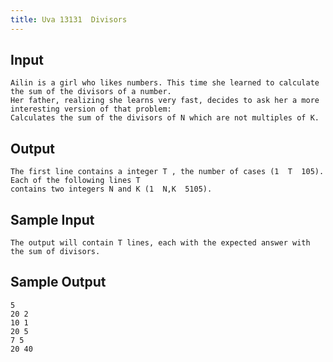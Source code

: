 ```yaml
---
title: Uva 13131  Divisors
---
```



## Input

```text
Ailin is a girl who likes numbers. This time she learned to calculate the sum of the divisors of a number.
Her father, realizing she learns very fast, decides to ask her a more interesting version of that problem:
Calculates the sum of the divisors of N which are not multiples of K.
```

## Output

```text
The first line contains a integer T , the number of cases (1  T  105). Each of the following lines T
contains two integers N and K (1  N,K  5105).

```

## Sample Input

```text
The output will contain T lines, each with the expected answer with the sum of divisors.

```

## Sample Output

```text
5
20 2
10 1
20 5
7 5
20 40

```
